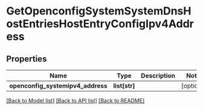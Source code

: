 # GetOpenconfigSystemSystemDnsHostEntriesHostEntryConfigIpv4Address

## Properties
Name | Type | Description | Notes
------------ | ------------- | ------------- | -------------
**openconfig_systemipv4_address** | **list[str]** |  | [optional] 

[[Back to Model list]](../README.md#documentation-for-models) [[Back to API list]](../README.md#documentation-for-api-endpoints) [[Back to README]](../README.md)



